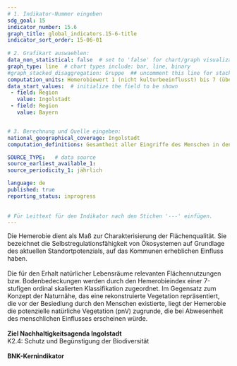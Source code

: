 ```yaml
---
# 1. Indikator-Nummer eingeben 
sdg_goal: 15 
indicator_number: 15.6
graph_title: global_indicators.15-6-title
indicator_sort_order: 15-06-01
 
# 2. Grafikart auswaehlen: 
data_non_statistical: false  # set to 'false' for chart/graph visualization 
graph_type: line  # chart types include: bar, line, binary 
#graph_stacked_disaggregation: Gruppe  ## uncomment this line for stacked bars. eplace 'Geschlecht' with the field of aggregation. 
computation_units: Hemerobiewert 1 (nicht kulturbeeinflusst) bis 7 (übermäßig stark kulturbeeinflusst)
data_start_values:  # initialize the field to be shown  
 - field: Region 
   value: Ingolstadt 
 - field: Region
   value: Bayern


# 3. Berechnung und Quelle eingeben: 
national_geographical_coverage: Ingolstadt
computation_definitions: Gesamtheit aller Eingriffe des Menschen in den Naturhaushalt (Hemerobieindex)

SOURCE_TYPE:   # data source  
source_earliest_available_1:
source_periodicity_1: jährlich

language: de   
published: true 
reporting_status: inprogress
 
 
# Für Leittext für den Indikator nach den Stichen '---' einfügen. 
---
```

Die Hemerobie dient als Maß zur Charakterisierung der Flächenqualität. Sie bezeichnet die Selbstregulationsfähigkeit von Ökosystemen auf Grundlage des aktuellen Standortpotenzials, auf das Kommunen erheblichen
Einfluss haben.<br>
<br>
Die für den Erhalt natürlicher Lebensräume relevanten Flächennutzungen bzw. Bodenbedeckungen werden durch den Hemerobieindex einer 7-stufigen ordinal skalierten
Klassifikation zugeordnet. Im Gegensatz zum Konzept der Naturnähe, das eine rekonstruierte Vegetation repräsentiert, die vor der Besiedlung durch den Menschen existierte, liegt
der Hemerobie die potenzielle natürliche Vegetation (pnV) zugrunde, die bei Abwesenheit des menschlichen Einflusses erscheinen würde.<br>
<br>
<b>Ziel Nachhaltigkeitsagenda Ingolstadt</b><br>
K2.4: Schutz und Begünstigung der Biodiversität<br>
<br>
<b>BNK-Kernindikator</b>

